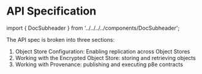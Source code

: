 # API Specification

import { DocSubheader } from '../../../../components/DocSubheader';

<DocSubheader text="Loan Onboarding Service API Spec"
/>

The API spec is broken into three sections:

1. Object Store Configuration: Enabling replication across Object Stores
2. Working with the Encrypted Object Store: storing and retrieving objects
3. Working with Provenance: publishing and executing p8e contracts

